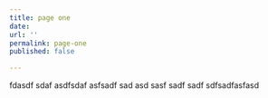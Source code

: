 ```yaml
---
title: page one
date: 
url: ''
permalink: page-one
published: false

---
```

fdasdf sdaf asdfsdaf asfsadf sad asd sasf sadf sadf sdfsadfasfasd 